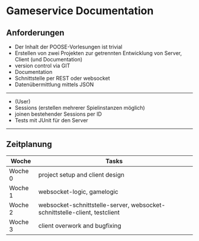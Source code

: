 # Gameservice Documentation

## Anforderungen
- Der Inhalt der POOSE-Vorlesungen ist trivial
- Erstellen von zwei Projekten zur getrennten Entwicklung von Server, Client (und Documentation)
- version control via GIT
- Documentation
- Schnittstelle per REST oder websocket
- Datenübermittlung mittels JSON
---
- (User)
- Sessions (erstellen mehrerer Spielinstanzen möglich)
- joinen bestehender Sessions per ID
- Tests mit JUnit für den Server
---

## Zeitplanung
| Woche | Tasks |
| ------ | ------ |
| Woche 0 | project setup and client design |
| Woche 1 | websocket-logic, gamelogic |
| Woche 2 | websocket-schnittstelle-server, websocket-schnittstelle-client, testclient |
| Woche 3 | client overwork and bugfixing |
